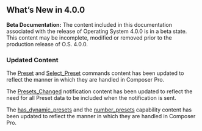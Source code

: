 
## What’s New in 4.0.0

**Beta Documentation:** The content included in this documentation associated with the release of Operating System 4.0.0 is in a beta state. This content may be incomplete, modified or removed prior to the production release of O.S. 4.0.0.

### Updated Content

The [Preset][1] and [Select\_Preset][2] commands content has been updated to reflect the manner in which they are handled in Composer Pro.

The [Presets\_Changed][3] notification content has been updated to reflect the need for all Preset data to be included when the notification is sent.

The [has\_dynamic\_presets][4] and the [number\_presets][5] capability content has been updated to reflect the manner in which they are handled in Composer Pro.

[1]:	https://snap-one.github.io/docs-driverworks-proxyprotocol-camera-4.0.0-beta/#camera-proxy-commands-preset
[2]:	https://snap-one.github.io/docs-driverworks-proxyprotocol-camera-4.0.0-beta/#camera-proxy-commands-select_preset
[3]:	https://snap-one.github.io/docs-driverworks-proxyprotocol-camera-4.0.0-beta/#camera-protocol-notifications-presets_changed
[4]:	https://snap-one.github.io/docs-driverworks-proxyprotocol-camera-4.0.0-beta/#camera-capabilities-has_dynamic_presets
[5]:	https://snap-one.github.io/docs-driverworks-proxyprotocol-camera-4.0.0-beta/#camera-capabilities-number_presets